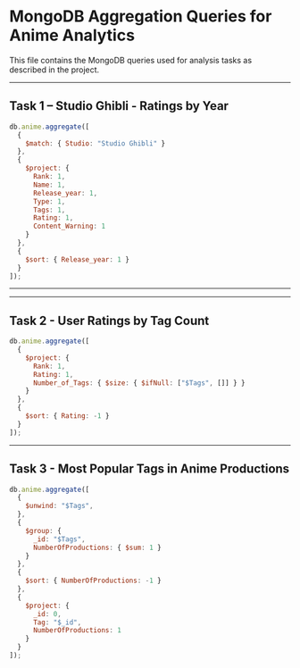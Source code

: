# MongoDB Aggregation Queries for Anime Analytics

This file contains the MongoDB queries used for analysis tasks as described in the project.

---

## Task 1 – Studio Ghibli - Ratings by Year

```javascript
db.anime.aggregate([
  {
    $match: { Studio: "Studio Ghibli" }
  },
  {
    $project: {
      Rank: 1,
      Name: 1,
      Release_year: 1,
      Type: 1,
      Tags: 1,
      Rating: 1,
      Content_Warning: 1
    }
  },
  {
    $sort: { Release_year: 1 }
  }
]);
```

---

---

## Task 2 - User Ratings by Tag Count

```javascript
db.anime.aggregate([
  {
    $project: {
      Rank: 1,
      Rating: 1,
      Number_of_Tags: { $size: { $ifNull: ["$Tags", []] } }
    }
  },
  {
    $sort: { Rating: -1 }
  }
]);
```
---

## Task 3 - Most Popular Tags in Anime Productions

```javascript
db.anime.aggregate([
  {
    $unwind: "$Tags",
  },
  {
    $group: {
      _id: "$Tags",
      NumberOfProductions: { $sum: 1 }
    }
  },
  {
    $sort: { NumberOfProductions: -1 }
  },
  {
    $project: {
      _id: 0,
      Tag: "$_id",
      NumberOfProductions: 1
    }
  }
]);
```